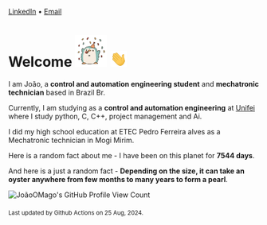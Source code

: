 [LinkedIn](https://www.linkedin.com/in/joão-pedro-gozzoli-b95641301/) &bull;
[Email](joaopedrogozzoli@gmail.com)

# Welcome <img src="happy.gif" height="64px" /> <img src="wave.gif" height="32px" />

I am João, a  **control and automation engineering student** and **mechatronic technician** based in Brazil Br.

Currently, I am studying as a **control and automation engineering** at [Unifei](https://unifei.edu.br) where I study python, C, C++, project management and Ai.

I did my high school education at ETEC Pedro Ferreira alves as a Mechatronic technician in Mogi Mirim.

Here is a random fact about me - I have been on this planet for **7544 days**.

And here is a just a random fact -  **Depending on the size, it can take an oyster anywhere from few months to many years to form a pearl**.

![JoãoOMago's GitHub Profile View Count](https://komarev.com/ghpvc/?username=JoaoOMago)

<sub>Last updated by Github Actions on 25 Aug, 2024.</sub>
